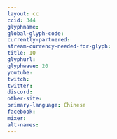```yaml
---
layout: cc
ccid: 344
glyphname: 
global-glyph-code: 
currently-partnered: 
stream-currency-needed-for-glyph: 
title: IQ
glyphurl: 
glyphwave: 20
youtube: 
twitch: 
twitter: 
discord: 
other-site: 
primary-language: Chinese
facebook: 
mixer: 
alt-names: 
---
```


